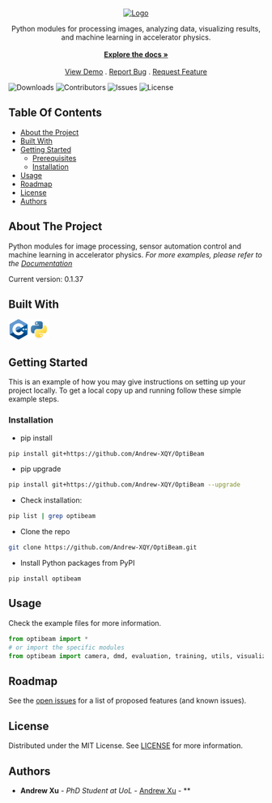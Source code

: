 <br/>
<p align="center">
  <a href="https://github.com/Andrew-XQY/OptiBeam">
    <img src="https://github.com/Andrew-XQY/OptiBeam/assets/26278255/59e6e340-e3c1-4b4b-8762-5f73c1ca44bd" alt="Logo" width="128" height="128">
  </a>

  <!-- <h3 align="center">OptiBeam -->
</h3>

  <p align="center">
    Python modules for processing images, analyzing data, visualizing results, and machine learning in accelerator physics.
    <br/>
    <br/>
    <a href="https://andrew-xqy.github.io/OptiBeam/"><strong>Explore the docs »</strong></a>
    <br/>
    <br/>
    <a href="https://andrew-xqy.github.io/OptiBeam/">View Demo</a>
    .
    <a href="https://github.com/Andrew-XQY/OptiBeam/issues">Report Bug</a>
    .
    <a href="https://github.com/Andrew-XQY/OptiBeam/issues">Request Feature</a>
  </p>
</p>

![Downloads](https://img.shields.io/github/downloads/Andrew-XQY/OptiBeam/total) ![Contributors](https://img.shields.io/github/contributors/Andrew-XQY/OptiBeam?color=dark-green) ![Issues](https://img.shields.io/github/issues/Andrew-XQY/OptiBeam) ![License](https://img.shields.io/github/license/Andrew-XQY/OptiBeam) 

## Table Of Contents

* [About the Project](#about-the-project)
* [Built With](#built-with)
* [Getting Started](#getting-started)
  * [Prerequisites](#prerequisites)
  * [Installation](#installation)
* [Usage](#usage)
* [Roadmap](#roadmap)
* [License](#license)
* [Authors](#authors)

## About The Project

<!-- ![Screen Shot](images/screenshot.png) -->

Python modules for image processing, sensor automation control and machine learning in accelerator physics. 
 _For more examples, please refer to the [Documentation](https://andrew-xqy.github.io/OptiBeam/)_

Current version: 0.1.37

## Built With

<a href="https://docs.microsoft.com/en-us/cpp/standard-library/cpp-standard-library-reference?view=msvc-160"><img src="https://raw.githubusercontent.com/devicons/devicon/master/icons/cplusplus/cplusplus-original.svg" height="40px" width="40px" /></a><a href="https://www.python.org/"><img src="https://raw.githubusercontent.com/devicons/devicon/master/icons/python/python-original.svg" height="40px" width="40px" /></a>

## Getting Started

This is an example of how you may give instructions on setting up your project locally.
To get a local copy up and running follow these simple example steps.

### Installation

* pip install

```sh
pip install git+https://github.com/Andrew-XQY/OptiBeam
```

* pip upgrade

```sh
pip install git+https://github.com/Andrew-XQY/OptiBeam --upgrade
```

* Check installation:

```sh
pip list | grep optibeam
```


* Clone the repo

```sh
git clone https://github.com/Andrew-XQY/OptiBeam.git
```

* Install Python packages from PyPI

```pip
pip install optibeam
```


## Usage

Check the example files for more information.

```python
from optibeam import *
# or import the specific modules
from optibeam import camera, dmd, evaluation, training, utils, visualization
```

## Roadmap

See the [open issues](https://github.com/Andrew-XQY/OptiBeam/issues) for a list of proposed features (and known issues).



## License

Distributed under the MIT License. See [LICENSE](https://github.com/Andrew-XQY/OptiBeam/blob/main/LICENSE.md) for more information.

## Authors

* **Andrew Xu** - *PhD Student at UoL* - [Andrew Xu](https://www.linkedin.com/in/qiyuan-xu-129b9196/) - **

<!-- ## Acknowledgements

* []() -->
